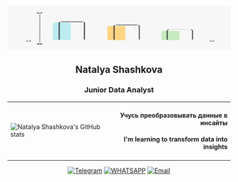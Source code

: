 <p align="center">
  <img width="800" height="100" src="https://github.com/NatalyaShashkova/NatalyaShashkova/blob/main/gif/2D%20Graph.gif"  alt="animated" />
</p>

## <p align="center">Natalya Shashkova</p>
### <p align="center">Junior Data Analyst</p>

<table align="center">
  <tr>
    <td align="left">
      <img width="350" height="100" src="https://github-readme-stats.vercel.app/api?username=NatalyaShashkova&show_icons=true&theme=radical&title_color=ff69b4&icon_color=ffff00&text_color=ffffff&bg_color=4b0082" alt="Natalya Shashkova's GitHub stats" />
    </td>
    <td align="right">
      <h4>Учусь преобразовывать данные в инсайты</h4>
      <h4>I'm learning to transform data into insights</h4>
    </td>
  </tr>
</table>
<div align="center">

  <a href="">[![Telegram](https://img.shields.io/badge/-Telegram-27A7E7?style=for-the-badge&logo=telegram)](https://t.me/NatalyaShaskova)</a>
  <a href="">[![WHATSAPP](https://img.shields.io/badge/-WHATSAPP-28D146?style=for-the-badge&logo=whatsapp&logoColor=FFFFFF)](https://wa.me/9215815503)</a>
<a href="mailto:9215815503sh@gmail.com">
  <img src="https://img.shields.io/badge/-Email-27A7E7?style=for-the-badge&logo=email" alt="Email">
</a>

</div>
